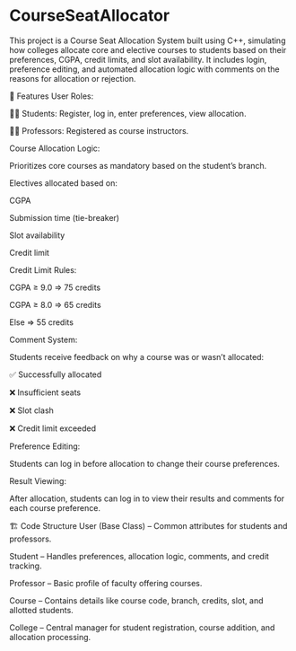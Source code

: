 # CourseSeatAllocator

This project is a Course Seat Allocation System built using C++, simulating how colleges allocate core and elective courses to students based on their preferences, CGPA, credit limits, and slot availability. It includes login, preference editing, and automated allocation logic with comments on the reasons for allocation or rejection.

🚀 Features
User Roles:

🧑‍🎓 Students: Register, log in, enter preferences, view allocation.

👨‍🏫 Professors: Registered as course instructors.

Course Allocation Logic:

Prioritizes core courses as mandatory based on the student’s branch.

Electives allocated based on:

CGPA

Submission time (tie-breaker)

Slot availability

Credit limit

Credit Limit Rules:

CGPA ≥ 9.0 ⇒ 75 credits

CGPA ≥ 8.0 ⇒ 65 credits

Else ⇒ 55 credits

Comment System:

Students receive feedback on why a course was or wasn’t allocated:

✅ Successfully allocated

❌ Insufficient seats

❌ Slot clash

❌ Credit limit exceeded

Preference Editing:

Students can log in before allocation to change their course preferences.

Result Viewing:

After allocation, students can log in to view their results and comments for each course preference.

🏗️ Code Structure
User (Base Class) – Common attributes for students and professors.

Student – Handles preferences, allocation logic, comments, and credit tracking.

Professor – Basic profile of faculty offering courses.

Course – Contains details like course code, branch, credits, slot, and allotted students.

College – Central manager for student registration, course addition, and allocation processing.


